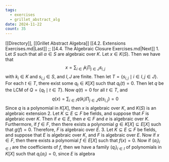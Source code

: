 ```yaml
---
tags:
  - exercises
  - grillet_abstract_alg
date: 2024-11-22
count: 35
---
```

[[Directory]], [[Grillet Abstract Algebra]]
[[4.2. Extensions Exercises.md|Last]] ;; [[4.4. The Algebraic Closure Exercises.md|Next]]
1. 
Let $S$ such that all ${} \alpha \in S {}$ are algebraic over $K {}$. Let ${} x \in K(S)$. Then we have that
$$
x=\sum _{i \in I} k_{i} \prod _{j \in J} s_{i,\, j}
$$
with ${} k_{i} \in K {}$ and ${} s_{i,\, j} \in S {}$, and $I,\, J {}$ are finite. Then let ${} T=\{ s_{i,\, j} \mid i \in I,\, j \in J\} {}$. For each ${} t \in T {}$, there exist some ${} q_{t} \in K[X] {}$ such that ${} q_{t}(t)=0 {}$. Then let $q$ be the LCM of ${} Q=\{ q_{t} \mid t \in T \} {}$. Now ${} q(t)=0 {}$ for all ${} t \in T {}$, and
$$
q(x)=\sum_{i\in I} q(k_{i}) \prod_{j\in J} q(s_{i,\, j})=0
$$
Since $q$ is a polynomial in $K[X]$, then $x$ is algebraic over $K$, and ${} K(S)$ is an algebraic extension
2. 
Let ${} K \subseteq E \subseteq F {}$ be fields, and suppose that $F$ is algebraic over $K$. Then if ${} e \in E {}$, then ${} e \in F {}$ and $e$ is algebraic over $K$. Furthermore, if ${} f \in F {}$, then there exists a polynomial ${} g \in K[X] \subseteq E[X] {}$ such that ${} g(f)=0 {}$. Therefore, $F$ is algebraic over $E$.
3. 
Let ${} K \subseteq E \subseteq F {}$ be fields, and suppose that $E$ is algebraic over $K$, and $F$ is algebraic over $E$. Now if ${} x \in F {}$, then there exists a polynomial ${} f \in E[X] {}$ such that ${} f(x)=0 {}$. Now if ${} (a_{i})_{i \in I} {}$ are the coefficients of $f {}$, then we have a family ${} (q_{i})_{i \in I} {}$ of polynomials in ${} K[X] {}$ such that ${} q_{i}(a_{i})=0 {}$, since $E$ is algebra